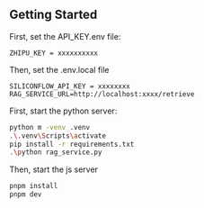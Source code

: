 ## Getting Started

First, set the API_KEY.env file:
```
ZHIPU_KEY = xxxxxxxxxx
```
Then, set the .env.local file
```
SILICONFLOW_API_KEY = xxxxxxxx
RAG_SERVICE_URL=http://localhost:xxxx/retrieve
```

First, start the python server:
```bash
python m -venv .venv
.\.venv\Scripts\activate
pip install -r requirements.txt
.\python rag_service.py
```

Then, start the js server
```bash
pnpm install
pnpm dev
```
